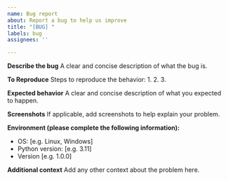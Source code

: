```yaml
---
name: Bug report
about: Report a bug to help us improve
title: "[BUG] "
labels: bug
assignees: ''

---
```


**Describe the bug**
A clear and concise description of what the bug is.

**To Reproduce**
Steps to reproduce the behavior:
1.
2.
3.

**Expected behavior**
A clear and concise description of what you expected to happen.

**Screenshots**
If applicable, add screenshots to help explain your problem.

**Environment (please complete the following information):**
 - OS: [e.g. Linux, Windows]
 - Python version: [e.g. 3.11]
 - Version [e.g. 1.0.0]

**Additional context**
Add any other context about the problem here.
